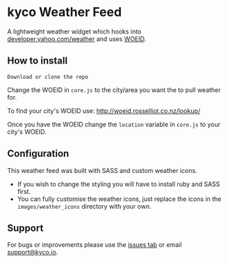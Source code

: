 kyco Weather Feed
=================

A lightweight weather widget which hooks into [developer.yahoo.com/weather](https://developer.yahoo.com/weather/) and uses [WOEID](http://www.woeidlookup.com/).


How to install
--------------

    Download or clone the repo

Change the WOEID in `core.js` to the city/area you want the to pull weather for.

To find your city's WOEID use: http://woeid.rosselliot.co.nz/lookup/

Once you have the WOEID change the `location` variable in `core.js` to your city's WOEID.


Configuration
-------------

This weather feed was built with SASS and custom weather icons.
- If you wish to change the styling you will have to install ruby and SASS first.
- You can fully customise the weather icons, just replace the icons in the `images/weather_icons` directory with your own.


Support
-------

For bugs or improvements please use the [issues tab](https://github.com/kyco/kyco-weatherfeed/issues) or email [support@kyco.io](mailto:support@kyco.io).
